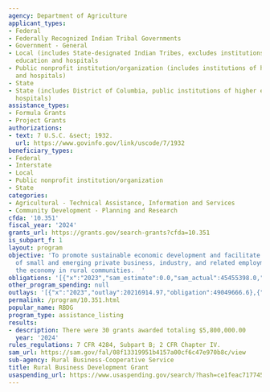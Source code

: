 ```yaml
---
agency: Department of Agriculture
applicant_types:
- Federal
- Federally Recognized Indian Tribal Governments
- Government - General
- Local (includes State-designated Indian Tribes, excludes institutions of higher
  education and hospitals
- Public nonprofit institution/organization (includes institutions of higher education
  and hospitals)
- State
- State (includes District of Columbia, public institutions of higher education and
  hospitals)
assistance_types:
- Formula Grants
- Project Grants
authorizations:
- text: 7 U.S.C. &sect; 1932.
  url: https://www.govinfo.gov/link/uscode/7/1932
beneficiary_types:
- Federal
- Interstate
- Local
- Public nonprofit institution/organization
- State
categories:
- Agricultural - Technical Assistance, Information and Services
- Community Development - Planning and Research
cfda: '10.351'
fiscal_year: '2024'
grants_url: https://grants.gov/search-grants?cfda=10.351
is_subpart_f: 1
layout: program
objective: 'To promote sustainable economic development and facilitate the development
  of small and emerging private business, industry, and related employment for improving
  the economy in rural communities.  '
obligations: '[{"x":"2023","sam_estimate":0.0,"sam_actual":45455398.0,"usa_spending_actual":49049666.6},{"x":"2024","sam_estimate":0.0,"sam_actual":57916937.0,"usa_spending_actual":31494917.0},{"x":"2025","sam_estimate":0.0,"sam_actual":38856594.0,"usa_spending_actual":0.0}]'
other_program_spending: null
outlays: '[{"x":"2023","outlay":20216914.97,"obligation":49049666.6},{"x":"2024","outlay":1045475.51,"obligation":31494917.0},{"x":"2025","outlay":0.0,"obligation":0.0}]'
permalink: /program/10.351.html
popular_name: RBDG
program_type: assistance_listing
results:
- description: There were 30 grants awarded totaling $5,800,000.00
  year: '2024'
rules_regulations: 7 CFR 4284, Subpart B; 2 CFR Chapter IV.
sam_url: https://sam.gov/fal/08f13319951b4157a00cf6c47e970b8c/view
sub-agency: Rural Business-Cooperative Service
title: Rural Business Development Grant
usaspending_url: https://www.usaspending.gov/search/?hash=ce1feac71774580da334360c9c3443c6
---
```

